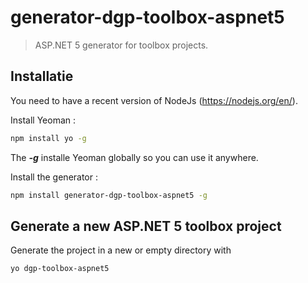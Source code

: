# generator-dgp-toolbox-aspnet5

> ASP.NET 5 generator for toolbox projects.

## Installatie

You need to have a recent version of NodeJs (https://nodejs.org/en/). 

Install Yeoman :

``` bash
npm install yo -g
``` 

The _**-g**_ installe Yeoman globally so you can use it anywhere.

Install the generator :

``` bash
npm install generator-dgp-toolbox-aspnet5 -g
```

## Generate a new ASP.NET 5 toolbox project

Generate the project in a new or empty directory with

``` bash
yo dgp-toolbox-aspnet5
```
